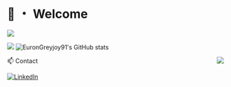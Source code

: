 # 👋 ・ Welcome

![](https://komarev.com/ghpvc/?username=EuronGreyjoy91)

[![](https://github-readme-stats-EuronGreyjoy91.vercel.app/api?username=EuronGreyjoy91&show_icons=true&count_private=true)](https://github.com/EuronGreyjoy91)
![EuronGreyjoy91's GitHub stats](https://github-readme-stats.vercel.app/api?username=EuronGreyjoy91&show_icons=true&theme=radical)

<a href="https://github.com/EuronGreyjoy91/github-readme-stats" ><img align="right" src="https://github-readme-stats.vercel.app/api/top-langs/?username=EuronGreyjoy91&layout=compact&theme=material-palenight&hide_border=true" /></a>


📫 Contact 


[![LinkedIn](https://img.shields.io/badge/LinkedIn-8A2BE2?style=for-the-badge&logo=linkedin&logoColor=white)](https://www.linkedin.com/in/federico-ignacio-ibarra-berardi-015b13124/)
